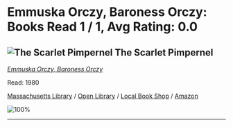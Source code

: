 # Emmuska Orczy, Baroness Orczy:  Books Read 1 / 1, Avg Rating: 0.0 

## ![The Scarlet Pimpernel](https://covers.openlibrary.org/b/id/479102-M.jpg) The Scarlet Pimpernel
*[Emmuska Orczy, Baroness Orczy](../authors/EmmuskaOrczyBaronessOrczy)*

Read: 1980

[Massachusetts Library](https://library.minlib.net/search/i=9781512466768) / [Open Library](https://openlibrary.org/isbn/9781512466768) / [Local Book Shop](https://bookshop.org/book/9781512466768) / [Amazon](https://amazon.com/dp/1548749605)

![100%](https://geps.dev/progress/100) 



---
